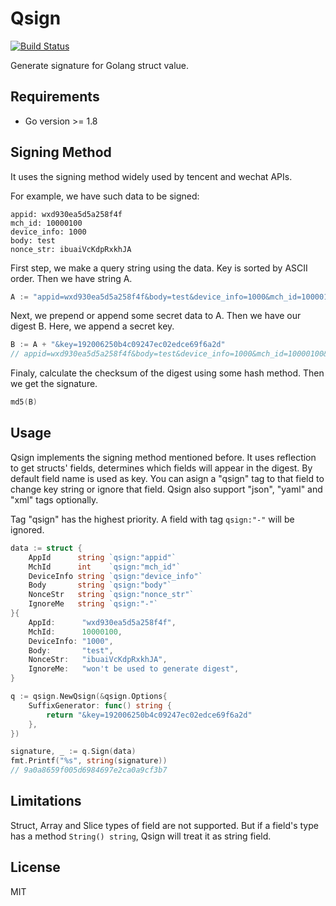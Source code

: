 # Qsign

[![Build Status](https://travis-ci.org/jerray/qsign.svg?branch=master)](https://travis-ci.org/jerray/qsign)

Generate signature for Golang struct value.

## Requirements

* Go version >= 1.8

## Signing Method

It uses the signing method widely used by tencent and wechat APIs.

For example, we have such data to be signed:

```
appid: wxd930ea5d5a258f4f
mch_id: 10000100
device_info: 1000
body: test
nonce_str: ibuaiVcKdpRxkhJA
```

First step, we make a query string using the data. Key is sorted by ASCII order. Then we have string A.

```go
A := "appid=wxd930ea5d5a258f4f&body=test&device_info=1000&mch_id=10000100&nonce_str=ibuaiVcKdpRxkhJA"
```

Next, we prepend or append some secret data to A. Then we have our digest B. Here, we append a
secret key.

```go
B := A + "&key=192006250b4c09247ec02edce69f6a2d"
// appid=wxd930ea5d5a258f4f&body=test&device_info=1000&mch_id=10000100&nonce_str=ibuaiVcKdpRxkhJA&key=192006250b4c09247ec02edce69f6a2d
```

Finaly, calculate the checksum of the digest using some hash method. Then we get the signature.

```go
md5(B)
```

## Usage

Qsign implements the signing method mentioned before. It uses reflection to get structs' fields, determines which
fields will appear in the digest. By default field name is used as key. You can asign a "qsign" tag to that field
to change key string or ignore that field. Qsign also support "json", "yaml" and "xml" tags optionally.

Tag "qsign" has the highest priority. A field with tag `qsign:"-"` will be ignored.

```go
data := struct {
	AppId      string `qsign:"appid"`
	MchId      int    `qsign:"mch_id"`
	DeviceInfo string `qsign:"device_info"`
	Body       string `qsign:"body"`
	NonceStr   string `qsign:"nonce_str"`
	IgnoreMe   string `qsign:"-"`
}{
	AppId:      "wxd930ea5d5a258f4f",
	MchId:      10000100,
	DeviceInfo: "1000",
	Body:       "test",
	NonceStr:   "ibuaiVcKdpRxkhJA",
	IgnoreMe:   "won't be used to generate digest",
}

q := qsign.NewQsign(&qsign.Options{
	SuffixGenerator: func() string {
		return "&key=192006250b4c09247ec02edce69f6a2d"
	},
})

signature, _ := q.Sign(data)
fmt.Printf("%s", string(signature))
// 9a0a8659f005d6984697e2ca0a9cf3b7
```

## Limitations

Struct, Array and Slice types of field are not supported.
But if a field's type has a method `String() string`, Qsign will treat it as string field.

## License

MIT
